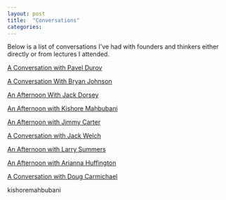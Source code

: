 ```yaml
---
layout: post
title:  "Conversations"
categories: 
---
```


Below is a list of conversations I've had with founders and thinkers either directly or from lectures I attended.

[A Conversation with Pavel Durov](/durov)
<br>

[A Conversation With Bryan Johnson](/bryanjohnson)
<br>

[An Afternoon With Jack Dorsey](/jackdorsey)
<br>

[An Afternoon with Kishore Mahbubani](/kishoremahbubani)
<br>

[An Afternoon with Jimmy Carter](/jimmycarter)
<br>

[A Conversation with Jack Welch](/jackwelch)
<br>

[An Afternoon with Larry Summers](/larrysummers)
<br>

[An Afternoon with Arianna Huffington](/ariannahuffington)
<br>

[A Conversation with Doug Carmichael](/dougcarmichael)
<br>



kishoremahbubani




